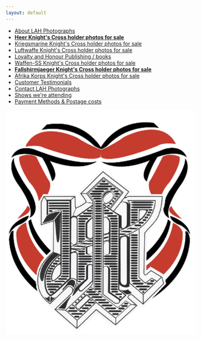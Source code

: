 ```yaml
---
layout: default
---
```


<nav>
  <ul class="over">
    <li><a href="./about.html">About LAH Photographs</a></li>
    <li><a href="./reich_detail.html"><b>Heer Knight's Cross holder photos for sale</b></a></li>
    <li><a href="./berlin_detail.html">Kriegsmarine Knight's Cross holder photos for sale</a></li>
    <li><a href="./books.html">Luftwaffe Knight's Cross holder photos for sale</a></li>
    <li><a href="./signedphotos.html">Loyalty and Honour Publishing / books</a></li>
    <li><a href="./axisforces.html">Waffen-SS Knight's Cross holder photos for sale</a></li>
    <li><a href="./published.html"><b>Fallshirmjaeger Knight's Cross holder photos for sale</b></a></li>
    <li><a href="./europeanvolunteer.html">Afrika Korps Knight's Cross holder photos for sale</a></li>
    <li><a href="./testimonials.html">Customer Testimonials</a></li>
    <li><a href="./contact.html">Contact LAH Photographs</a></li>
    <li><a href="./shows.html">Shows we're attending </a></li>
    <li><a href="./payment&postage.html">Payment Methods &amp; Postage costs </a></li>
  </ul>
</nav>

<div id="logo">
  <img src="./assets/logo.png">
</div>
